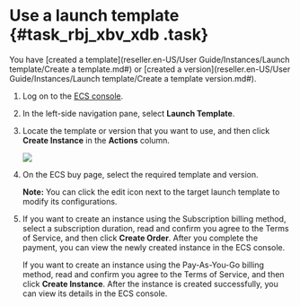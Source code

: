 # Use a launch template {#task_rbj_xbv_xdb .task}

You have [created a template](reseller.en-US/User Guide/Instances/Launch template/Create a template.md#) or [created a version](reseller.en-US/User Guide/Instances/Launch template/Create a template version.md#).

1.   Log on to the [ECS console](https://partners-intl.console.aliyun.com/#/ecs). 
2.   In the left-side navigation pane, select **Launch Template**. 
3.  Locate the template or version that you want to use, and then click **Create Instance** in the **Actions** column. 

    ![](http://static-aliyun-doc.oss-cn-hangzhou.aliyuncs.com/assets/img/13810/15395043755354_en-US.png)

4.  On the ECS buy page, select the required template and version. 

    **Note:** You can click the edit icon next to the target launch template to modify its configurations.

5.  If you want to create an instance using the Subscription billing method, select a subscription duration, read and confirm you agree to the Terms of Service, and then click **Create Order**. After you complete the payment, you can view the newly created instance in the ECS console. 

    If you want to create an instance using the Pay-As-You-Go billing method, read and confirm you agree to the Terms of Service, and then click **Create Instance**. After the instance is created successfully, you can view its details in the ECS console.


